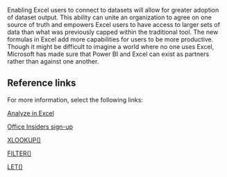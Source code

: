 Enabling Excel users to connect to datasets will allow for greater adoption of dataset output. This ability can unite an organization to agree on one source of truth and empowers Excel users to have access to larger sets of data than what was previously capped within the traditional tool. The new formulas in Excel add more capabilities for users to be more productive. Though it might be difficult to imagine a world where no one uses Excel, Microsoft has made sure that Power BI and Excel can exist as partners rather than against one another.

## Reference links

For more information, select the following links:

[Analyze in Excel](/power-bi/collaborate-share/service-analyze-in-excel/?azure-portal=true)

[Office Insiders sign-up](https://insider.office.com/join/windows)

[XLOOKUP()](https://support.microsoft.com/office/xlookup-function-b7fd680e-6d10-43e6-84f9-88eae8bf5929)

[FILTER()](https://support.microsoft.com/office/filter-function-f4f7cb66-82eb-4767-8f7c-4877ad80c759)

[LET()](https://support.microsoft.com/office/let-function-34842dd8-b92b-4d3f-b325-b8b8f9908999)